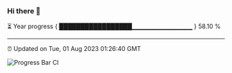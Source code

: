 ### Hi there 👋

⏳ Year progress { █████████████████▁▁▁▁▁▁▁▁▁▁▁▁▁ } 58.10 %

---

⏰ Updated on Tue, 01 Aug 2023 01:26:40 GMT

![Progress Bar CI](https://github.com/liununu/liununu/workflows/Progress%20Bar%20CI/badge.svg)
